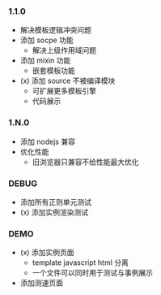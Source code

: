 

### 1.1.0

- 解决模板逻辑冲突问题
- 添加 socpe 功能
  - 解决上级作用域问题
- 添加 mixin 功能
  - 嵌套模板功能
- (x) 添加 source 不被编译模块
  - 可扩展更多模板引擎
  - 代码展示


### 1.N.0

- 添加 nodejs 兼容
- 优化性能
  - 旧浏览器只兼容不给性能最大优化


### DEBUG

- 添加所有正则单元测试
- (x) 添加实例渲染测试


### DEMO

- (x) 添加实例页面
  - template javascript html 分离
  - 一个文件可以同时用于测试与事例展示
- 添加测速页面